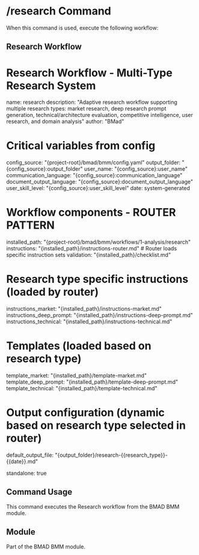 # /research Command

When this command is used, execute the following workflow:

## Research Workflow

# Research Workflow - Multi-Type Research System
name: research
description: "Adaptive research workflow supporting multiple research types: market research, deep research prompt generation, technical/architecture evaluation, competitive intelligence, user research, and domain analysis"
author: "BMad"

# Critical variables from config
config_source: "{project-root}/bmad/bmm/config.yaml"
output_folder: "{config_source}:output_folder"
user_name: "{config_source}:user_name"
communication_language: "{config_source}:communication_language"
document_output_language: "{config_source}:document_output_language"
user_skill_level: "{config_source}:user_skill_level"
date: system-generated

# Workflow components - ROUTER PATTERN
installed_path: "{project-root}/bmad/bmm/workflows/1-analysis/research"
instructions: "{installed_path}/instructions-router.md" # Router loads specific instruction sets
validation: "{installed_path}/checklist.md"

# Research type specific instructions (loaded by router)
instructions_market: "{installed_path}/instructions-market.md"
instructions_deep_prompt: "{installed_path}/instructions-deep-prompt.md"
instructions_technical: "{installed_path}/instructions-technical.md"

# Templates (loaded based on research type)
template_market: "{installed_path}/template-market.md"
template_deep_prompt: "{installed_path}/template-deep-prompt.md"
template_technical: "{installed_path}/template-technical.md"

# Output configuration (dynamic based on research type selected in router)
default_output_file: "{output_folder}/research-{{research_type}}-{{date}}.md"

standalone: true


## Command Usage

This command executes the Research workflow from the BMAD BMM module.

## Module

Part of the BMAD BMM module.
